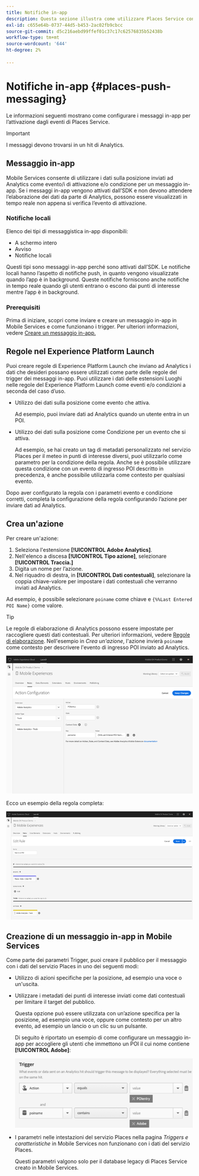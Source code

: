 ```yaml
---
title: Notifiche in-app
description: Questa sezione illustra come utilizzare Places Service con la messaggistica in-app.
exl-id: c655e64b-0737-44d5-b453-2ac02fb9cbcc
source-git-commit: d5c216aebd99ffef01c37c17c62576835b52438b
workflow-type: tm+mt
source-wordcount: '644'
ht-degree: 2%

---
```


# Notifiche in-app {#places-push-messaging}

Le informazioni seguenti mostrano come configurare i messaggi in-app per l’attivazione dagli eventi di Places Service.

>[!IMPORTANT]
>
>I messaggi devono trovarsi in un hit di Analytics.

## Messaggio in-app

Mobile Services consente di utilizzare i dati sulla posizione inviati ad Analytics come evento/i di attivazione e/o condizione per un messaggio in-app. Se i messaggi in-app vengono attivati dall’SDK e non devono attendere l’elaborazione dei dati da parte di Analytics, possono essere visualizzati in tempo reale non appena si verifica l’evento di attivazione.

### Notifiche locali

Elenco dei tipi di messaggistica in-app disponibili:

* A schermo intero
* Avviso
* Notifiche locali

Questi tipi sono messaggi in-app perché sono attivati dall’SDK. Le notifiche locali hanno l’aspetto di notifiche push, in quanto vengono visualizzate quando l’app è in background. Queste notifiche forniscono anche notifiche in tempo reale quando gli utenti entrano o escono dai punti di interesse mentre l’app è in background.

### Prerequisiti

Prima di iniziare, scopri come inviare e creare un messaggio in-app in Mobile Services e come funzionano i trigger. Per ulteriori informazioni, vedere [Creare un messaggio in-app.](https://experienceleague.adobe.com/docs/discontinued/using/mobile-services.html?lang=it)

## Regole nel Experience Platform Launch

Puoi creare regole di Experience Platform Launch che inviano ad Analytics i dati che desideri possano essere utilizzati come parte delle regole del trigger dei messaggi in-app. Puoi utilizzare i dati delle estensioni Luoghi nelle regole del Experience Platform Launch come eventi e/o condizioni a seconda del caso d’uso.

* Utilizzo dei dati sulla posizione come evento che attiva.

  Ad esempio, puoi inviare dati ad Analytics quando un utente entra in un POI.

* Utilizzo dei dati sulla posizione come Condizione per un evento che si attiva.

  Ad esempio, se hai creato un tag di metadati personalizzato nel servizio Places per il meteo in punti di interesse diversi, puoi utilizzarlo come parametro per la condizione della regola. Anche se è possibile utilizzare questa condizione con un evento di ingresso POI descritto in precedenza, è anche possibile utilizzarla come contesto per qualsiasi evento.

Dopo aver configurato la regola con i parametri evento e condizione corretti, completa la configurazione della regola configurando l’azione per inviare dati ad Analytics.

## Crea un&#39;azione

Per creare un&#39;azione:

1. Seleziona l&#39;estensione **[!UICONTROL Adobe Analytics]**.
1. Nell&#39;elenco a discesa **[!UICONTROL Tipo azione]**, selezionare **[!UICONTROL Traccia.]**
1. Digita un nome per l’azione.
1. Nel riquadro di destra, in **[!UICONTROL Dati contestuali]**, selezionare la coppia chiave-valore per impostare i dati contestuali che verranno inviati ad Analytics.

Ad esempio, è possibile selezionare `poiname` come chiave e `{%%Last Entered POI Name}` come valore.

>[!TIP]
>
>Le regole di elaborazione di Analytics possono essere impostate per raccogliere questi dati contestuali. Per ulteriori informazioni, vedere [Regole di elaborazione](https://experienceleague.adobe.com/docs/analytics/admin/admin-tools/manage-report-suites/edit-report-suite/report-suite-general/c-processing-rules/processing-rules.html?lang=it). Nell&#39;esempio in *Crea un&#39;azione*, l&#39;azione invierà `poiname` come contesto per descrivere l&#39;evento di ingresso POI inviato ad Analytics.

![creazione di un&#39;azione](/help/assets/configure-action.png)

Ecco un esempio della regola completa:

![regola completata](/help/assets/create-a-rule.png)

## Creazione di un messaggio in-app in Mobile Services

Come parte dei parametri Trigger, puoi creare il pubblico per il messaggio con i dati del servizio Places in uno dei seguenti modi:

* Utilizzo di azioni specifiche per la posizione, ad esempio una voce o un&#39;uscita.
* Utilizzare i metadati dei punti di interesse inviati come dati contestuali per limitare il target del pubblico.

  Questa opzione può essere utilizzata con un’azione specifica per la posizione, ad esempio una voce, oppure come contesto per un altro evento, ad esempio un lancio o un clic su un pulsante.

  Di seguito è riportato un esempio di come configurare un messaggio in-app per accogliere gli utenti che immettono un POI il cui nome contiene **[!UICONTROL Adobe]**:

  ![parametri trigger](/help/assets/trigger-parameters.png)

* I parametri nelle intestazioni del servizio Places nella pagina *Triggers e caratteristiche* in Mobile Services non funzionano con i dati del servizio Places.

  Questi parametri valgono solo per il database legacy di Places Service creato in Mobile Services.
